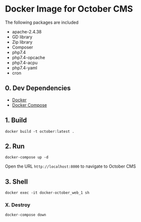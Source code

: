 # Docker Image for October CMS

The following packages are included

* apache-2.4.38
* GD library
* Zip library
* Composer
* php7.4
* php7.4-opcache
* php7.4-acpu
* php7.4-yaml
* cron

## 0. Dev Dependencies

- [Docker](https://www.docker.com/products/docker-desktop)
- [Docker Compose](https://docs.docker.com/compose/overview/)

## 1. Build

```
docker build -t october:latest .
```

## 2. Run

```
docker-compose up -d
```

Open the URL `http://localhost:8000` to navigate to October CMS

## 3. Shell

```
docker exec -it docker-october_web_1 sh
```

### X. Destroy

```
docker-compose down
```
